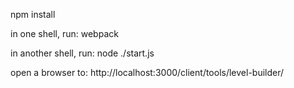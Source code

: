 
npm install

in one shell, run:
webpack

in another shell, run:
node ./start.js

open a browser to:
http://localhost:3000/client/tools/level-builder/

